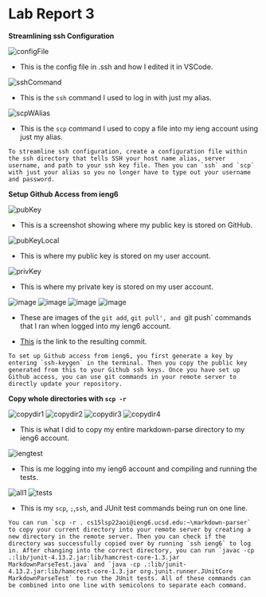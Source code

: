 # Lab Report 3

**Streamlining ssh Configuration**

![configFile](https://user-images.githubusercontent.com/103210217/167228163-81be92f5-8463-444c-8a81-37383e4a187d.png)
- This is the config file in .ssh and how I edited it in VSCode.

![sshCommand](https://user-images.githubusercontent.com/103210217/167228267-72435a0f-8119-4cbf-9413-6bd5a18698d8.png)
- This is the `ssh` command I used to log in with just my alias.

![scpWAlias](https://user-images.githubusercontent.com/103210217/167229068-2da06dd7-8fca-47ae-8394-1778bd0f737b.png)
- This is the `scp` command I used to copy a file into my ieng account using just my alias.

```
To streamline ssh configuration, create a configuration file within the ssh directory that tells SSH your host name alias, server username, and path to your ssh key file. Then you can `ssh` and `scp` with just your alias so you no longer have to type out your username and password. 
```

**Setup Github Access from ieng6**

![pubKey](https://user-images.githubusercontent.com/103210217/167229259-6c95754c-33c8-4bbf-bd66-cbfe26989869.png)
- This is a screenshot showing where my public key is stored on GitHub.

![pubKeyLocal](https://user-images.githubusercontent.com/103210217/167229342-bc550b5e-e9c9-4e21-98b0-7045e014d55e.png)
- This is where my public key is stored on my user account.

![privKey](https://user-images.githubusercontent.com/103210217/167229348-452438d2-9334-4eb4-880f-0fbd1c5b44a5.png)
- This is where my private key is stored on my user account.

![image](https://user-images.githubusercontent.com/103210217/167230249-773b4bf6-d87d-4163-b5a7-e4577cd09f75.png)
![image](https://user-images.githubusercontent.com/103210217/167230447-2c649d86-3df8-48be-91fc-f4653ca5664f.png)
![image](https://user-images.githubusercontent.com/103210217/167230462-2aa626ea-cb6f-41f4-8a52-5e6d0ac7bfd6.png)
![image](https://user-images.githubusercontent.com/103210217/167230477-366098c1-ba20-4736-b3ed-98290e9b1726.png)
- These are images of the `git add`, `git pull', and `git push` commands that I ran when logged into my ieng6 account.

- [This](https://github.com/aejiang/markdown-parser/blob/main/testFileeee.txt) is the link to the resulting commit.

```
To set up Github access from ieng6, you first generate a key by entering `ssh-keygen` in the terminal. Then you copy the public key generated from this to your Github ssh keys. Once you have set up Github access, you can use git commands in your remote server to directly update your repository. 
```

**Copy whole directories with `scp -r`**

![copydir1](https://user-images.githubusercontent.com/103210217/167238395-c48bb22c-9746-4234-b40a-2cf3c3e88d35.png)
![copydir2](https://user-images.githubusercontent.com/103210217/167238407-a0563b39-c429-4ff0-bfc3-731c87f6a903.png)
![copydir3](https://user-images.githubusercontent.com/103210217/167238415-858c4b8f-bd09-402b-b905-a0d420566b3c.png)
![copydir4](https://user-images.githubusercontent.com/103210217/167238424-8c525e97-96fe-4cc9-90c4-7afb26cfd565.png)
- This is what I did to copy my entire markdown-parse directory to my ieng6 account.

![iengtest](https://user-images.githubusercontent.com/103210217/167238643-7fbfad0a-5631-47f1-937b-93da3583302e.png)
- This is me logging into my ieng6 account and compiling and running the tests.


![all1](https://user-images.githubusercontent.com/103210217/168527682-b3e398cc-81fe-4c50-8ed6-7b1a7a17fbe5.png)
![tests](https://user-images.githubusercontent.com/103210217/168527942-5dfd60bf-69f5-42ec-9182-06d1178b626e.png)

- This is my `scp`, `;`,`ssh`, and JUnit test commands being run on one line. 

```
You can run `scp -r . cs15lsp22aoi@ieng6.ucsd.edu:~\markdown-parser` to copy your current directory into your remote server by creating a new directory in the remote server. Then you can check if the directory was successfully copied over by running `ssh ieng6` to log in. After changing into the correct directory, you can run `javac -cp .:lib/junit-4.13.2.jar:lib/hamcrest-core-1.3.jar MarkdownParseTest.java` and `java -cp .:lib/junit-4.13.2.jar:lib/hamcrest-core-1.3.jar org.junit.runner.JUnitCore MarkdownParseTest` to run the JUnit tests. All of these commands can be combined into one line with semicolons to separate each command.
```






